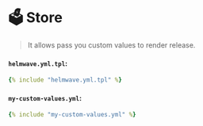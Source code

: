 # 🗳️ Store

> It allows pass you custom values to render release.

#### `helmwave.yml.tpl`:

```yaml 
{% include "helmwave.yml.tpl" %}
```

#### `my-custom-values.yml`:

```yaml
{% include "my-custom-values.yml" %}
```
